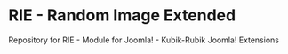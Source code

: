 RIE - Random Image Extended
=========================

Repository for RIE - Module for Joomla! - Kubik-Rubik Joomla! Extensions